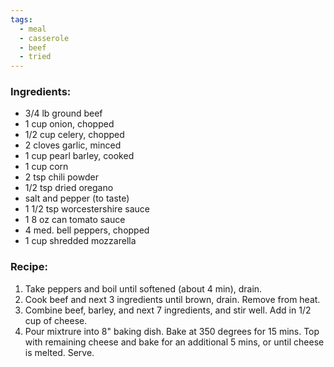 ```yaml
---
tags:
  - meal
  - casserole
  - beef
  - tried
---
```

### Ingredients:
- 3/4 lb ground beef
- 1 cup onion, chopped
- 1/2 cup celery, chopped
- 2 cloves garlic, minced
- 1 cup pearl barley, cooked
- 1 cup corn
- 2 tsp chili powder
- 1/2 tsp dried oregano
- salt and pepper (to taste)
- 1 1/2 tsp worcestershire sauce
- 1 8 oz can tomato sauce
- 4 med. bell peppers, chopped
- 1 cup shredded mozzarella

### Recipe:
1. Take peppers and boil until softened (about 4 min), drain.
2. Cook beef and next 3 ingredients until brown, drain. Remove from heat. 
3. Combine beef, barley, and next 7 ingredients, and stir well. Add in 1/2 cup of cheese.
4. Pour mixtrure into 8" baking dish. Bake at 350 degrees for 15 mins. Top with remaining cheese and bake for an additional 5 mins, or until cheese is melted. Serve. 